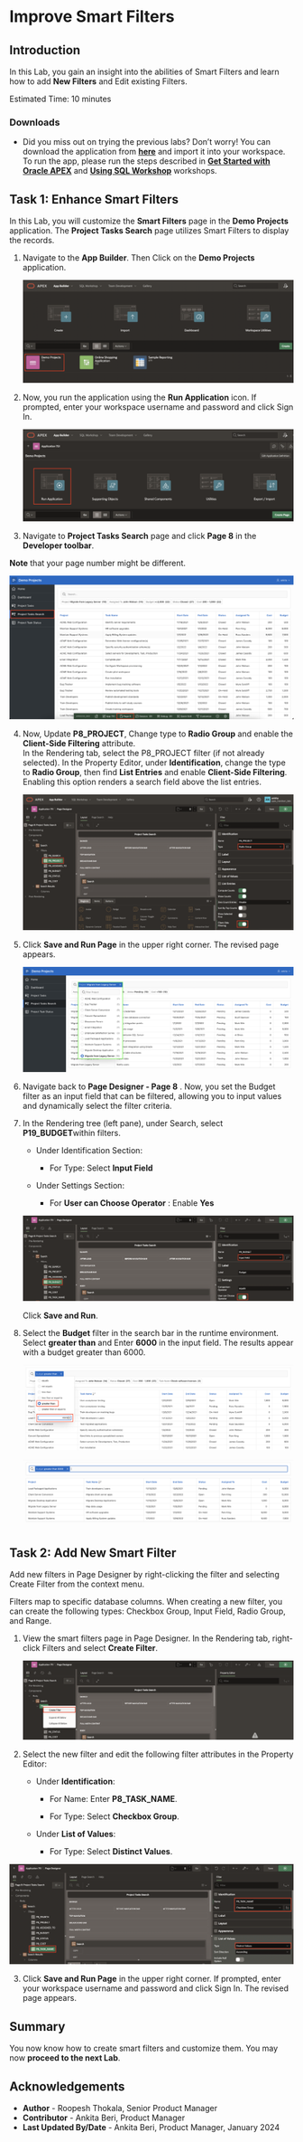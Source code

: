 # Improve Smart Filters

## Introduction
In this Lab, you gain an insight into the abilities of Smart Filters and learn how to add **New Filters** and Edit existing Filters.

Estimated Time: 10 minutes

### Downloads
- Did you miss out on trying the previous labs? Don’t worry! You can download the application from **[here](files/hol10.sql)** and import it into your workspace. To run the app, please run the steps described in **[Get Started with Oracle APEX](https://livelabs.oracle.com/pls/apex/r/dbpm/livelabs/run-workshop?p210_wid=3509)** and **[Using SQL Workshop](https://livelabs.oracle.com/pls/apex/r/dbpm/livelabs/run-workshop?p210_wid=3524)** workshops.

## Task 1: Enhance Smart Filters

In this Lab, you will customize the **Smart Filters** page in the **Demo Projects** application.
The **Project Tasks Search** page utilizes Smart Filters to display the records.

1. Navigate to the **App Builder**. Then Click on the **Demo Projects** application.

    ![Navigate to Demo Projects Application](./images/select-projects-app.png " ")

2. Now, you run the application using the **Run Application** icon. If prompted, enter your workspace username and password and click Sign In.

    ![Run Application](images/run-application1.png " ")

3. Navigate to **Project Tasks Search** page and click **Page 8** in the **Developer toolbar**.      

  **Note** that your page number might be different.

  ![Navigate to Project Tasks Search](images/navigate-to-page8.png " ")

4. Now, Update **P8\_PROJECT**, Change type to **Radio Group** and enable the **Client-Side Filtering** attribute.  
   In the Rendering tab, select the P8_PROJECT filter (if not already selected).
   In the Property Editor, under **Identification**, change the type to **Radio Group**, then find **List Entries** and enable **Client-Side Filtering**. Enabling this option renders a search field above the list entries.

    ![Edit Filter](images/edit-filter1.png " ")

5. Click **Save and Run Page** in the upper right corner.
The revised page appears.

    ![Show edit Filter](images/show-edit-filter1.png " ")

6. Navigate back to **Page Designer - Page 8** . Now, you set the Budget filter as an input field that can be filtered, allowing you to input values and dynamically select the filter criteria.

7. In the Rendering tree (left pane), under Search, select **P19\_BUDGET**within filters.

   - Under Identification Section:

      - For Type: Select **Input Field**

   - Under Settings Section:

      - For **User can Choose Operator** : Enable **Yes**

    ![Enhance Facets](./images/enhance-facet1.png " ")

     Click **Save and Run**.

8. Select the **Budget** filter in the search bar in the runtime environment. Select **greater than** and Enter **6000** in the input field. The results appear with a budget greater than 6000.

    ![Enhance Facets](./images/enhance-facet2.png " ")

    ![Enhance Facets](./images/enhance-facet3.png " ")


## Task 2: Add New Smart Filter

Add new filters in Page Designer by right-clicking the filter and selecting Create Filter from the context menu.

Filters map to specific database columns. When creating a new filter, you can create the following types: Checkbox Group, Input Field, Radio Group, and Range.

1. View the smart filters page in Page Designer. In the Rendering tab, right-click Filters and select **Create Filter**.

    ![Create Filter](images/create-filter.png " ")

2. Select the new filter and edit the following filter attributes in the Property Editor:
    - Under **Identification**:

      - For Name: Enter **P8\_TASK_NAME**.

      - For Type: Select **Checkbox Group**.

    - Under **List of Values**:

      - For Type: Select **Distinct Values**.

  ![Create Filter2](images/create-filter10.png " ")

3. Click **Save and Run Page** in the upper right corner. If prompted, enter your workspace username and password and click Sign In.
The revised page appears.

## Summary
You now know how to create smart filters and customize them. You may now **proceed to the next Lab**.

## Acknowledgements
- **Author** - Roopesh Thokala, Senior Product Manager
- **Contributor** - Ankita Beri, Product Manager
- **Last Updated By/Date** - Ankita Beri, Product Manager, January 2024

